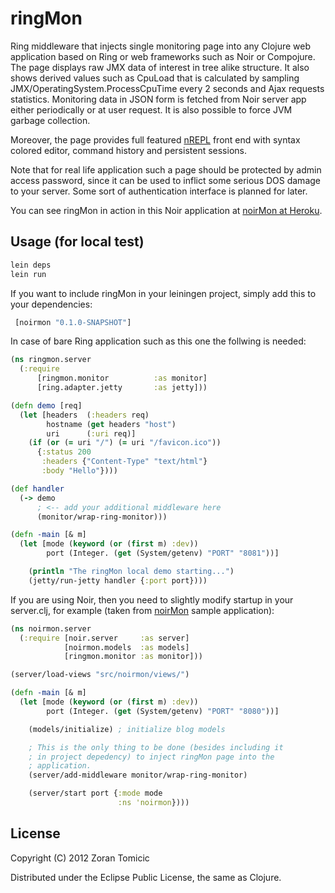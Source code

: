 # ringMon


Ring middleware that injects single monitoring page into any Clojure web application
based on Ring or web frameworks such as Noir or Compojure.
The page displays raw JMX data of interest in tree alike structure. It also shows
derived values such as CpuLoad that is calculated by sampling JMX/OperatingSystem.ProcessCpuTime every
2 seconds and Ajax requests statistics.
Monitoring data in JSON form is fetched from Noir server app either periodically or 
at user request.
It is also possible to force JVM garbage collection.

Moreover, the page provides full featured 
[nREPL](https://github.com/clojure/tools.nrepl) 
front end with syntax colored editor, command history and persistent sessions.

Note that for real life application such a page should be protected by admin access password, since it can
be used to inflict some serious DOS damage to your server. Some sort of authentication
interface is planned for later.

You can see ringMon in action in this Noir application 
at [noirMon at Heroku](http://noirmon.herokuapp.com/).

## Usage (for local test)

```bash
lein deps
lein run
```
If you want to include ringMon in your leiningen project, simply add this to your dependencies:

```clojure
 [noirmon "0.1.0-SNAPSHOT"]
```

In case of bare Ring application such as this one the follwing is needed:

```clojure
(ns ringmon.server
  (:require
      [ringmon.monitor          :as monitor]
      [ring.adapter.jetty       :as jetty]))

(defn demo [req]
  (let [headers  (:headers req)
        hostname (get headers "host")
        uri      (:uri req)]
    (if (or (= uri "/") (= uri "/favicon.ico"))
      {:status 200
       :headers {"Content-Type" "text/html"}
       :body "Hello"})))

(def handler
  (-> demo
      ; <-- add your additional middleware here
      (monitor/wrap-ring-monitor)))

(defn -main [& m]
  (let [mode (keyword (or (first m) :dev))
        port (Integer. (get (System/getenv) "PORT" "8081"))]

    (println "The ringMon local demo starting...")
    (jetty/run-jetty handler {:port port})))
```

If you are using Noir, then you need to slightly modify startup in your server.clj,
for example (taken from [noirMon](https://github.com/zoka/noirMon) sample application):

```clojure
(ns noirmon.server
  (:require [noir.server     :as server]
            [noirmon.models  :as models]
            [ringmon.monitor :as monitor]))

(server/load-views "src/noirmon/views/")

(defn -main [& m]
  (let [mode (keyword (or (first m) :dev))
        port (Integer. (get (System/getenv) "PORT" "8080"))]

    (models/initialize) ; initialize blog models

    ; This is the only thing to be done (besides including it
    ; in project depedency) to inject ringMon page into the
    ; application.
    (server/add-middleware monitor/wrap-ring-monitor)

    (server/start port {:mode mode
                        :ns 'noirmon})))
```


## License

Copyright (C) 2012 Zoran Tomicic

Distributed under the Eclipse Public License, the same as Clojure.

